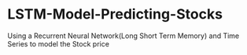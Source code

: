 # LSTM-Model-Predicting-Stocks
Using a Recurrent Neural Network(Long Short Term Memory) and Time Series to model the Stock price

